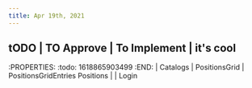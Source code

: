 ```yaml
---
title: Apr 19th, 2021
---
```


## tODO      | TO Approve | To Implement | it's cool
:PROPERTIES:
:todo: 1618865903499
:END:
          | Catalogs
          | PositionsGrid
          | PositionsGridEntries
Positions |
                                      | Login
##
